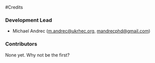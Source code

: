 #Credits

### Development Lead

* Michael Andrec (m.andrec@ukrhec.org, mandrecphd@gmail.com)

### Contributors

None yet. Why not be the first?

